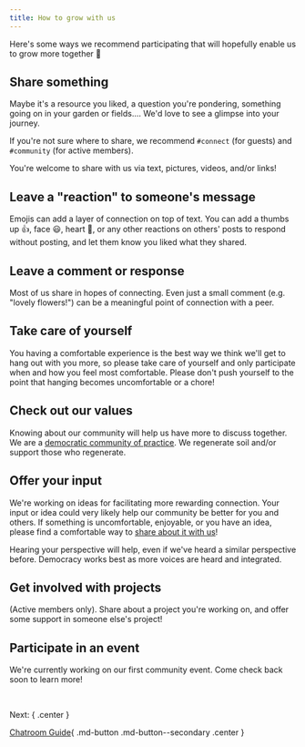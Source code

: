 ```yaml
---
title: How to grow with us
---
```


Here's some ways we recommend participating that will hopefully enable us to grow more together 🙂

## Share something

Maybe it's a resource you liked, a question you're pondering, something going on in your garden or fields.... We'd love to see a glimpse into your journey.

If you're not sure where to share, we recommend `#connect` (for guests) and `#community` (for active members).

You're welcome to share with us via text, pictures, videos, and/or links!

## Leave a "reaction" to someone's message

Emojis can add a layer of connection on top of text. You can add a thumbs up 👍, face 😃, heart 💞, or any other reactions on others' posts to respond without posting, and let them know you liked what they shared.

## Leave a comment or response

Most of us share in hopes of connecting. Even just a small comment (e.g. "lovely flowers!") can be a meaningful point of connection with a peer.

## Take care of yourself

You having a comfortable experience is the best way we think we'll get to hang out with you more, so please take care of yourself and only participate when and how you feel most comfortable. Please don't push yourself to the point that hanging becomes uncomfortable or a chore!

## Check out our values

Knowing about our community will help us have more to discuss together. We are a [democratic community of practice](../more.md). We regenerate soil and/or support those who regenerate.

## Offer your input

We're working on ideas for facilitating more rewarding connection. Your input or idea could very likely help our community be better for you and others. If something is uncomfortable, enjoyable, or you have an idea, please find a comfortable way to [share about it with us](./contribute.md#contact)!

Hearing your perspective will help, even if we've heard a similar perspective before. Democracy works best as more voices are heard and integrated.

## Get involved with projects

(Active members only). Share about a project you're working on, and offer some support in someone else's project!

## Participate in an event

We're currently working on our first community event. Come check back soon to learn more!

&nbsp;

Next:
{ .center }

[Chatroom Guide](chatrooms.md){ .md-button .md-button--secondary .center }